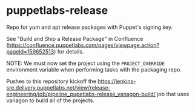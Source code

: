 puppetlabs-release
==================

Repo for yum and apt release packages with Puppet's signing key.

See "Build and Ship a Release Package" in Confluence
(https://confluence.puppetlabs.com/pages/viewpage.action?pageId=159652513)
for details.

NOTE: We must now set the project using the `PROJECT_OVERRIDE` environment
variable when performing tasks with the packaging repo.

Pushes to this repository kickoff the https://jenkins-sre.delivery.puppetlabs.net/view/release-engineering/job/pipeline_pupetlabs-release_vanagon-build/ job that uses vanagon to build all of the projects.